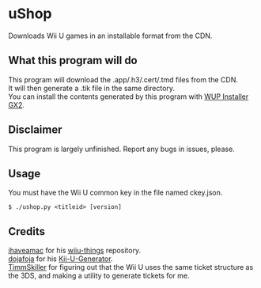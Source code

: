 # uShop
Downloads Wii U games in an installable format from the CDN.

## What this program will do
This program will download the .app/.h3/.cert/.tmd files from the CDN.  
It will then generate a .tik file in the same directory.  
You can install the contents generated by this program with [WUP Installer GX2](https://sourceforge.net/projects/wup-installer-gx2/).

## Disclaimer
This program is largely unfinished. Report any bugs in issues, please.

## Usage
You must have the Wii U common key in the file named ckey.json.

    $ ./ushop.py <titleid> [version]

## Credits
[ihaveamac](https://github.com/ihaveamac) for his [wiiu-things](https://github.com/ihaveamac/wiiu-things) repository.  
[dojafoja](https://github.com/dojafoja) for his [Kii-U-Generator](https://github.com/dojafoja/Kii-U-Generator).  
[TimmSkiller](https://github.com/TimmSkiller) for figuring out that the Wii U uses the same ticket structure as the 3DS, and making a utility to generate tickets for me.
